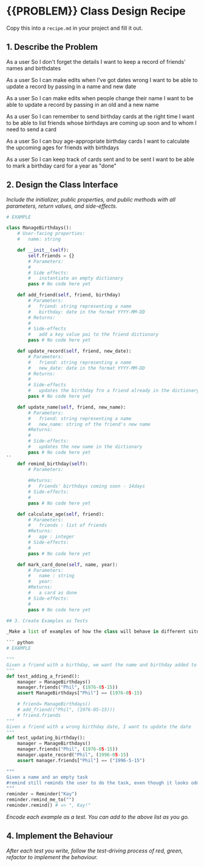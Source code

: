 # {{PROBLEM}} Class Design Recipe

Copy this into a `recipe.md` in your project and fill it out.

## 1. Describe the Problem

As a user
So I don't forget the details
I want to keep a record of friends' names and birthdates

As a user
So I can make edits when I've got dates wrong
I want to be able to update a record by passing in a name and new date

As a user
So I can make edits when people change their name
I want to be able to update a record by passing in an old and a new name

As a user
So I can remember to send birthday cards at the right time
I want to be able to list friends whose birthdays are coming up soon and to whom I need to send a card

As a user
So I can buy age-appropriate birthday cards
I want to calculate the upcoming ages for friends with birthdays

As a user
So I can keep track of cards sent and to be sent
I want to be able to mark a birthday card for a year as "done"


## 2. Design the Class Interface

_Include the initializer, public properties, and public methods with all parameters, return values, and side-effects._

```python
# EXAMPLE

class ManageBirthdays():
    # User-facing properties:
    #   name: string

    def __init__(self):
        self.friends = {}
        # Parameters:
        #  
        # Side effects:
        #   instantiate an empty dictionary
        pass # No code here yet

    def add_friend(self, friend, birthday)
        # Parameters:
        #   friend: string representing a name
        #   birthday: date in the format YYYY-MM-DD
        # Returns:
        #   
        # Side-effects
        #   add a key value pai to the friend dictionary
        pass # No code here yet

    def update_record(self, friend, new_date):
        # Parameters:
        #   friend: string representing a name
        #   new_date: date in the format YYYY-MM-DD
        # Returns:
        #   
        # Side-effects
        #   updates the birthday fro a friend already in the dictionary 
        pass # No code here yet

    def update_name(self, friend, new_name):
        # Parameters:
        #   friend: string representing a name
        #   new_name: string of the friend's new name
        #Returns:
        #   
        # Side-effects:
        #   updates the new name in the dictionary
        pass # No code here yet
``
    def remind_birthday(self):
        # Parameters:
        
        #Returns:
        #   Friends' birthdays coming soon - 14days
        # Side-effects:
        #   
        pass # No code here yet

    def calculate_age(self, friend):
        # Parameters:
        #   friends : list of friends
        #Returns:
        #   age : integer
        # Side-effects:
        #   
        pass # No code here yet 

    def mark_card_done(self, name, year):
        # Parameters:
        #   name : string
        #   year:
        #Returns:
        #   a card as done
        # Side-effects:
        #   
        pass # No code here yet      

## 3. Create Examples as Tests

_Make a list of examples of how the class will behave in different situations._

``` python
# EXAMPLE

"""
Given a friend with a birthday, we want the name and birthday added to the dictionary friend
"""
def test_adding_a_friend():
    manager = ManageBirthdays()
    manager.friends("Phil", (1976-05-15))
    assert ManageBirthdays["Phil"] == (1976-05-15)

    # friend= ManageBirthdays()
    # add_friend(("Phil", (1976-05-15)))
    # friend.friends 
"""
Given a friend with a wrong birthday date, I want to update the date
"""
def test_updating_birthday():
    manager = ManageBirthdays()
    manager.friends("Phil", (1976-05-15))
    manager.upate_record("Phil", (1996-05-15)
    assert manager.friends["Phil"] == ("1996-5-15")

"""
Given a name and an empty task
#remind still reminds the user to do the task, even though it looks odd
"""
reminder = Reminder("Kay")
reminder.remind_me_to("")
reminder.remind() # => ", Kay!"
```

_Encode each example as a test. You can add to the above list as you go._

## 4. Implement the Behaviour

_After each test you write, follow the test-driving process of red, green, refactor to implement the behaviour._
